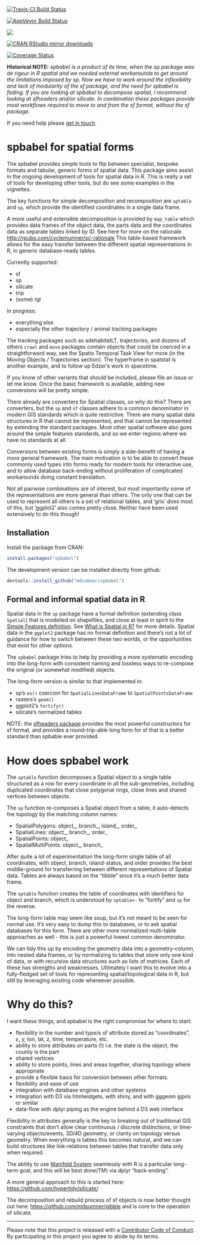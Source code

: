 
<!-- README.md is generated from README.Rmd. Please edit that file -->

[![Travis-CI Build
Status](https://travis-ci.org/mdsumner/spbabel.svg?branch=master)](https://travis-ci.org/mdsumner/spbabel)

[![AppVeyor Build
Status](https://ci.appveyor.com/api/projects/status/github/mdsumner/spbabel?branch=master&svg=true)](https://ci.appveyor.com/project/mdsumner/spbabel)

[![](http://www.r-pkg.org/badges/version/spbabel)](http://www.r-pkg.org/pkg/spbabel)

[![CRAN RStudio mirror
downloads](http://cranlogs.r-pkg.org/badges/spbabel)](http://www.r-pkg.org/pkg/spbabel)

[![Coverage
Status](https://img.shields.io/codecov/c/github/mdsumner/spbabel/master.svg)](https://codecov.io/github/mdsumner/spbabel?branch=master)

**Historical NOTE:** *spbabel is a product of its time, when the sp
package was de rigeur in R spatial and we needed external workarounds to
get around the limitations imposed by sp. Now we have to work around the
inflexibility and lack of modularity of the sf package, and the need for
spbabel is fading. If you are looking at spbabel to decompose spatial, I
recommend looking at sfheaders and/or silicate. In combination these
packages provide most workflows required to move to and from the sf
format, without the sf package.*

If you need help please [get in
touch](https://github.com/hypertidy/silicate/).

# spbabel for spatial forms

The spbabel provides simple tools to flip between specialist, bespoke
formats and tabular, generic forms of spatial data. This package aims
assist in the ongoing development of tools for spatial data in R. This
is really a set of tools for developing other tools, but do see some
examples in the vignettes.

The key functions for simple decomposition and recomposition are
`sptable` and `sp`, which provide the identified coordinates in a single
data frame.

A more useful and extensible decomposition is provided by `map_table`
which provides data frames of the object data, the parts data and the
coordinates data as separate tables linked by ID. See here for more on
the rationale. <http://rpubs.com/cyclemumner/sc-rationale> This
table-based framework allows for the easy transfer between the different
spatial representations in R, in generic database-ready tables.

Currently supported:

  - sf
  - sp
  - silicate
  - trip
  - (some) rgl

In progress:

  - everything else
  - especially the other trajectory / animal tracking packages

The tracking packages such as adehabitatLT, trajectories, and dozens of
others `crawl` and `move` packages contain objects that could be coerced
in a straightforward way, see the Spatio Temporal Task View for more (in
the Moving Objects / Trajectories section). The hyperframe in spatstat
is another example, and to follow up Edzer’s work in spacetime.

If you know of other variants that should be included, please file an
issue or let me know. Once the basic framework is available, adding new
conversions will be pretty simple.

There already are converters for Spatial classes, so why do this? There
are converters, but the `sp` and `sf` classes adhere to a common
denominator in modern GIS standards which is quite restrictive. There
are many spatial data structures in R that cannot be represented, and
that cannot be represented by extending the standard packages. Most
other spatial software also goes around the simple features standards,
and so we enter regions where we have no standards at all.

Conversions between existing forms is simply a side-benefit of having a
more general framework. The main motivation is to be able to convert
these commonly used types into forms ready for modern tools for
interactive use, and to allow database back-ending without proliferation
of complicated workarounds doing constant translation.

Not all pairwise combinations are of interest, but most importantly some
of the representations are more general than others. The only one that
can be used to represent all others is a set of relational tables, and
‘gris’ does most of this, but ‘ggplot2’ also comes pretty close.
Neither have been used extensively to do this though\!

## Installation

Install the package from CRAN:

``` r
install.packages("spbabel")
```

The development version can be installed directly from github:

``` r
devtools::install_github("mdsumner/spbabel")
```

## Formal and informal spatial data in R

Spatial data in the `sp` package have a formal definition (extending
class `Spatial`) that is modelled on shapefiles, and close at least in
spirit to the [Simple Features
definition](https://github.com/edzer/sfr). See [What is Spatial in
R?](https://github.com/mdsumner/spbabel/wiki/What-is-Spatial-in-R) for
more details. Spatial data in the `ggplot2` package has no formal
definition and there’s not a lot of guidance for how to switch between
these two worlds, or the opportunities that exist for other options.

The `spbabel` package tries to help by providing a more systematic
encoding into the long-form with consistent naming and lossless ways to
re-compose the original (or somewhat modified) objects.

The long-form version is similar to that implemented in:

  - sp’s `as()` coercion for `SpatialLinesDataFrame` to
    `SpatialPointsDataFrame`
  - rasters’s `geom()`
  - ggplot2’s `fortify()`
  - silicate’s normalized tables

NOTE: the [sfheaders
package](https://CRAN.r-project.org/package=sfheaders) provides the most
powerful constructors for sf format, and provides a round-trip-able long
form for sf that is a better standard than spbable ever provided.

# How does spbabel work

The `sptable` function decomposes a Spatial object to a single table
structured as a row for every coordinate in all the sub-geometries,
including duplicated coordinates that close polygonal rings, close lines
and shared vertices between objects.

The `sp` function re-composes a Spatial object from a table, it
auto-detects the topology by the matching column names:

  - SpatialPolygons: object\_, branch\_, island\_, order\_
  - SpatialLines: object\_, branch\_, order\_
  - SpatialPoints: object\_
  - SpatialMultiPoints: object\_, branch\_

After quite a lot of experimentation the long-form single table of all
coordinates, with object, branch, island-status, and order provides the
best middle-ground for transferring between different representations of
Spatial data. Tables are always based on the “tibble” since it’s a much
better data frame.

The `sptable` function creates the table of coordinates with identifiers
for object and branch, which is understood by `sptable<-` to “fortify”
and `sp` for the reverse.

The long-form table may seem like soup, but it’s not meant to be seen
for normal use. It’s very easy to dump this to databases, or to ask
spatial databases for this form. There are other more normalized
multi-table approaches as well - this is just a powerful lowest common
denominator.

We can tidy this up by encoding the geometry data into a
geometry-column, into nested data frames, or by normalizing to tables
that store only one kind of data, or with recursive data structures such
as lists of matrices. Each of these has strengths and weaknesses.
Ultimately I want this to evolve into a fully-fledged set of tools for
representing spatial/topological data in R, but still by leveraging
existing code whereever possible.

# Why do this?

I want these things, and spbabel is the right compromise for where to
start:

  - flexibility in the number and type/s of attribute stored as
    “coordinates”, x, y, lon, lat, z, time, temperature, etc.
  - ability to store attributes on parts (\!) i.e. the state is the
    object, the county is the part
  - shared vertices
  - ability to store points, lines and areas together, sharing topology
    where appropriate
  - provide a flexible basis for conversion between other formats.
  - flexibility and ease of use
  - integration with database engines and other systems
  - integration with D3 via htmlwidgets, with shiny, and with gggeom
    ggvis or similar
  - data-flow with dplyr piping as the engine behind a D3 web interface

Flexibility in attributes generally is the key to breaking out of
traditional GIS constraints that don’t allow clear continuous / discrete
distinctions, or time-varying objects/events, 3D/4D geometry, or clarity
on topology versus geometry. When everything is tables this becomes
natural, and we can build structures like link-relations between tables
that transfer data only when required.

The ability to use [Manifold
System](http://www.georeference.org/doc/manifold.htm) seamlessly with R
is a particular long-term goal, and this will be best done(TM) via dplyr
“back-ending”.

A more general approach to this is started here:
<https://github.com/hypertidy/silicate/>

The decomposition and rebuild process of sf objects is now better
thought out here: <https://github.com/mdsumner/gibble> and is core to
the operation of silicate.

-----

Please note that this project is released with a [Contributor Code of
Conduct](https://github.com/mdsumner/spbabel/blob/master/CONDUCT.md). By
participating in this project you agree to abide by its terms.
